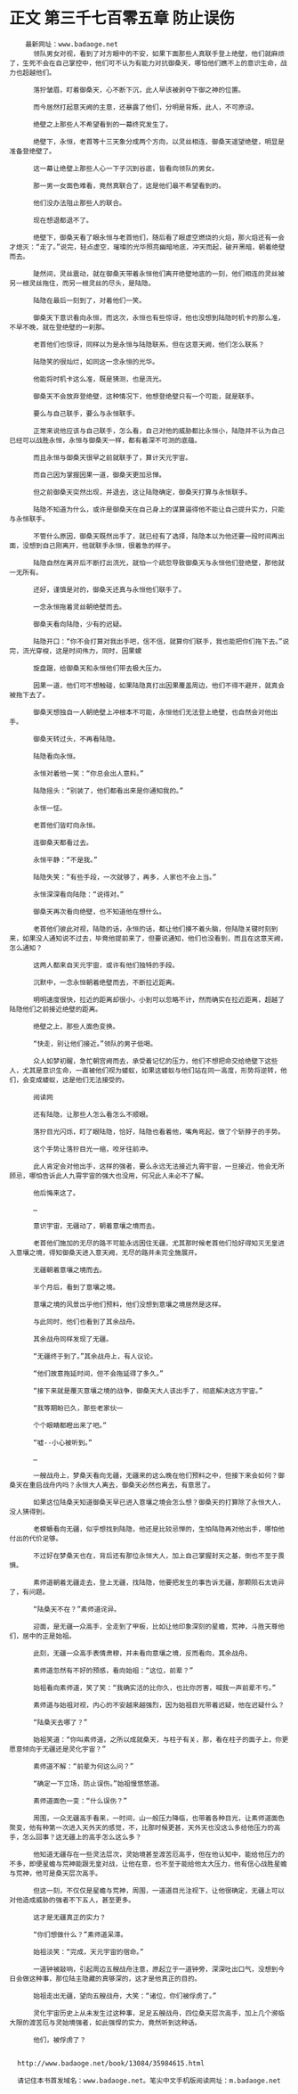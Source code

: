 # 正文 第三千七百零五章 防止误伤
        最新网址：www.badaoge.net
          领队男女对视，看到了对方眼中的不安，如果下面那些人真联手登上绝壁，他们就麻烦了，生死不会在自己掌控中，他们可不认为有能力对抗御桑天，哪怕他们瞧不上的意识生命，战力也超越他们。
      
          落狞皱眉，盯着御桑天，心不断下沉，此人早该被剥夺下御之神的位置。
      
          而今居然打起意天阙的主意，还暴露了他们，分明是背叛，此人，不可原谅。
      
          绝壁之上那些人不希望看到的一幕终究发生了。
      
          绝壁下，永恒，老首等十三天象分成两个方向，以灵丝相连，御桑天遥望绝壁，明显是准备登绝壁了。
      
          这一幕让绝壁上那些人心一下子沉到谷底，皆看向领队的男女。
      
          那一男一女面色难看，竟然真联合了，这是他们最不希望看到的。
      
          他们没办法阻止那些人的联合。
      
          现在想退都退不了。
      
          绝壁下，御桑天看了眼永恒与老首他们，随后看了眼虚空燃烧的火焰，那火焰还有一会才熄灭：“走了。”说完，轻点虚空，璀璨的光华照亮幽暗地底，冲天而起，破开黑暗，朝着绝壁而去。
      
          陡然间，灵丝震动，就在御桑天带着永恒他们离开绝壁地底的一刻，他们相连的灵丝被另一根灵丝拖住，而另一根灵丝的尽头，是陆隐。
      
          陆隐在最后一刻到了，对着他们一笑。
      
          御桑天下意识看向永恒，而这次，永恒也有些惊讶，他也没想到陆隐时机卡的那么准，不早不晚，就在登绝壁的一刹那。
      
          老首他们也惊讶，同样以为是永恒与陆隐联系，但在这意天阙，他们怎么联系？
      
          陆隐笑的很灿烂，如同这一念永恒的光华。
      
          他能将时机卡这么准，既是猜测，也是流光。
      
          御桑天不会放弃登绝壁，这种情况下，他想登绝壁只有一个可能，就是联手。
      
          要么与自己联手，要么与永恒联手。
      
          正常来说他应该与自己联手，怎么看，自己对他的威胁都比永恒小，陆隐并不认为自己已经可以战胜永恒，永恒与御桑天一样，都有着深不可测的底蕴。
      
          而且永恒与御桑天很早之前就联手了，算计天元宇宙。
      
          而自己因为掌握因果一道，御桑天更加忌惮。
      
          但之前御桑天突然出现，并退去，这让陆隐确定，御桑天打算与永恒联手。
      
          陆隐不知道为什么，或许是御桑天在自己身上的谋算逼得他不能让自己提升实力，只能与永恒联手。
      
          不管什么原因，御桑天既然出手了，就已经有了选择，陆隐本以为他还要一段时间再出面，没想到自己刚离开，他就联手永恒，很着急的样子。
      
          陆隐自然在离开后不断打出流光，就怕一个疏忽导致御桑天与永恒他们登绝壁，那他就一无所有。
      
          还好，谨慎是对的，御桑天还真与永恒他们联手了。
      
          一念永恒拖着灵丝朝绝壁而去。
      
          御桑天看向陆隐，少有的迟疑。
      
          陆隐开口：“你不会打算对我出手吧，信不信，就算你们联手，我也能把你们拖下去。”说完，流光穿梭，这是时间伟力，同时，因果螺
      
          旋盘踞，给御桑天和永恒他们带去极大压力。
      
          因果一道，他们可不想触碰，如果陆隐真打出因果覆盖周边，他们不得不避开，就真会被拖下去了。
      
          御桑天想独自一人朝绝壁上冲根本不可能，永恒他们无法登上绝壁，也自然会对他出手。
      
          御桑天转过头，不再看陆隐。
      
          陆隐看向永恒。
      
          永恒对着他一笑：“你总会出人意料。”
      
          陆隐摇头：“别装了，他们都看出来是你通知我的。”
      
          永恒一怔。
      
          老首他们皆盯向永恒。
      
          连御桑天都看过去。
      
          永恒平静：“不是我。”
      
          陆隐失笑：“有些手段，一次就够了，再多，人家也不会上当。”
      
          永恒深深看向陆隐：“说得对。”
      
          御桑天再次看向绝壁，也不知道他在想什么。
      
          老首他们彼此对视，陆隐的话，永恒的话，都让他们摸不着头脑，但陆隐关键时刻到来，如果没人通知说不过去，毕竟他提前来了，但要说通知，他们也没看到，而且在这意天阙，怎么通知？
      
          这两人都来自天元宇宙，或许有他们独特的手段。
      
          沉默中，一念永恒朝着绝壁而去，不断拉近距离。
      
          明明速度很快，拉近的距离却很小，小到可以忽略不计，然而确实在拉近距离，超越了陆隐他们之前接近绝壁的距离。
      
          绝壁之上，那些人面色变换。
      
          “快走，别让他们接近。”领队的男子低喝。
      
          众人如梦初醒，急忙朝宫阙而去，承受着记忆的压力，他们不想把命交给绝壁下这些人，尤其是意识生命，一直被他们视为蝼蚁，如果这蝼蚁与他们站在同一高度，形势将逆转，他们，会变成蝼蚁，这是他们无法接受的。
      
          阅读网
      
          还有陆隐，让那些人怎么看怎么不顺眼。
      
          落狞目光闪烁，盯了眼陆隐，恰好，陆隐也看着他，嘴角弯起，做了个斩脖子的手势。
      
          这个手势让落狞目光一缩，咬牙往前冲。
      
          此人肯定会对他出手，这样的强者，要么永远无法接近九霄宇宙，一旦接近，他会无所顾忌，哪怕告诉此人九霄宇宙的强大也没用，何况此人未必不了解。
      
          他后悔来这了。
      
          …
      
          意识宇宙，无疆动了，朝着意壤之境而去。
      
          老首他们施加的无尽的路不可能永远困住无疆，尤其那时候老首他们恰好得知灭无皇进入意壤之境，得知御桑天进入意天阙，无尽的路并未完全施展开。
      
          无疆朝着意壤之境而去。
      
          半个月后，看到了意壤之境。
      
          意壤之境的风景出乎他们预料，他们没想到意壤之境居然是这样。
      
          与此同时，他们也看到了其余战舟。
      
          其余战舟同样发现了无疆。
      
          “无疆终于到了。”其余战舟上，有人议论。
      
          “他们故意拖延时间，但不会拖延得了多久。”
      
          “接下来就是覆灭意壤之境的战争，御桑天大人该出手了，彻底解决这方宇宙。”
      
          “我等期盼已久，那些老家伙一
      
          个个眼睛都瞪出来了吧。”
      
          “嘘--小心被听到。”
      
          …
      
          一艘战舟上，梦桑天看向无疆，无疆来的这么晚在他们预料之中，但接下来会如何？御桑天在重启战舟内吗？永恒大人离去，御桑天必然也离去，有意思了。
      
          如果这位陆桑天知道御桑天早已进入意壤之境会怎么想？御桑天的打算除了永恒大人，没人猜得到。
      
          老蝾螈看向无疆，似乎想找到陆隐，他还是比较忌惮的，生怕陆隐再对他出手，哪怕他付出的代价足够。
      
          不过好在梦桑天也在，背后还有那位永恒大人，加上自己掌握封天之基，倒也不至于畏惧。
      
          素师道朝着无疆走去，登上无疆，找陆隐，他要把发生的事告诉无疆，那颗陨石太诡异了，有问题。
      
          “陆桑天不在？”素师道诧异。
      
          迎面，是无疆一众高手，全走到了甲板，比如让他印象深刻的星蟾，荒神，斗胜天尊他们，居中的正是始祖。
      
          此刻，无疆一众高手表情肃穆，并未看向意壤之境，反而看向，其余战舟。
      
          素师道忽然有不好的预感，看向始祖：“这位，前辈？”
      
          始祖看向素师道，笑了笑：“我确实活的比你久，也比你厉害，喊我一声前辈不亏。”
      
          素师道与始祖对视，内心的不安越来越强烈，因为始祖目光带着迟疑，他在迟疑什么？
      
          “陆桑天去哪了？”
      
          始祖笑道：“你叫素师道，之所以成就桑天，与柱子有关，那，看在柱子的面子上，你更愿意倾向于无疆还是灵化宇宙？”
      
          素师道不解：“前辈为何这么问？”
      
          “确定一下立场，防止误伤。”始祖慢悠悠道。
      
          素师道面色一变：“什么误伤？”
      
          周围，一众无疆高手看来，一时间，山一般压力降临，也带着各种目光，让素师道面色聚变，他有种第一次进入天外天的感觉，不，比那时候更甚，天外天也没这么多给他压力的高手，怎么回事？这无疆上的高手怎么这么多？
      
          他知道无疆存在一些灵法层次，灵始境甚至渡苦厄高手，但在他认知中，能给他压力的不多，即便星蟾与荒神能跟无皇对战，让他在意，也不至于能给他太大压力，他有信心战胜星蟾与荒神，他可是桑天层次高手。
      
          但这一刻，不仅仅是星蟾与荒神，周围，一道道目光注视下，让他很确定，无疆上可以对他造成威胁的强者不下五人，甚至更多。
      
          这才是无疆真正的实力？
      
          “你们想做什么？”素师道呆滞。
      
          始祖淡笑：“完成，天元宇宙的宿命。”
      
          一道钟被敲响，引起周边五艘战舟注意，原起立于一道钟旁，深深吐出口气，没想到今日会做这种事，那位陆主隐藏的真够深的，这才是他真正的目的。
      
          始祖走出无疆，望向五艘战舟，大笑：“诸位，你们被俘虏了。”
      
          灵化宇宙历史上从未发生过这种事，足足五艘战舟，四位桑天层次高手，加上几个濒临大限的渡苦厄与灵始境强者，如此强悍的实力，竟然听到这种话。
      
          他们，被俘虏了？
      
      
      http://www.badaoge.net/book/13084/35984615.html
      
      请记住本书首发域名：www.badaoge.net。笔尖中文手机版阅读网址：m.badaoge.net